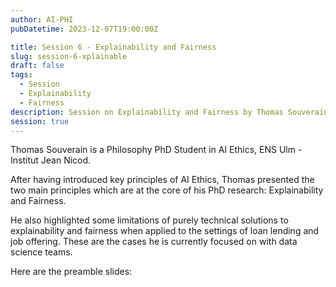 ```yaml
---
author: AI-PHI
pubDatetime: 2023-12-07T19:00:00Z

title: Session 6 - Explainability and Fairness
slug: session-6-xplainable
draft: false
tags:
  - Session
  - Explainability
  - Fairness
description: Session on Explainability and Fairness by Thomas Souverain
session: true
---
```


Thomas Souverain is a Philosophy PhD Student in AI Ethics, ENS Ulm - Institut Jean Nicod.

After having introduced key principles of AI Ethics, Thomas presented the two main principles which are at the core of his PhD research: Explainability and Fairness.

He also highlighted some limitations of purely technical solutions to explainability and fairness when applied to the settings of loan lending and job offering. These are the cases he is currently focused on with data science teams.

<!-- PDF: AI-PHI-6-Applied AI Ethics (AI Phi).pdf | title: Presentation on Explainability and Fairness by Thomas Souverain | type: presentation -->

Here are the preamble slides:

<!-- PDF: AI-PHI-6-Preamble.pdf | title: Preamble slides before the Explainability and Fairness presentation  | type: preamble -->
